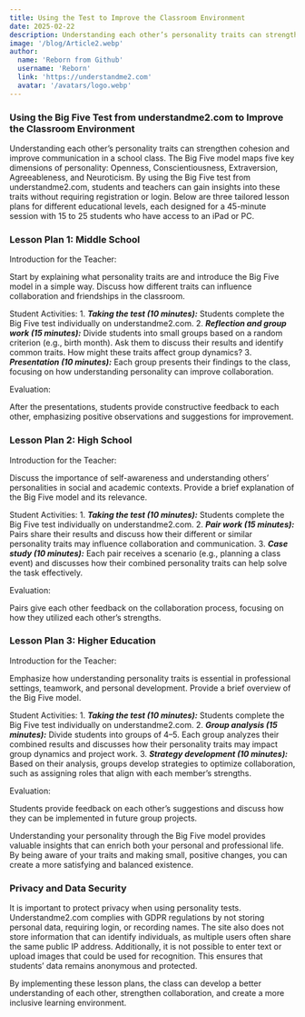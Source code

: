 ```yaml
---
title: Using the Test to Improve the Classroom Environment
date: 2025-02-22
description: Understanding each other’s personality traits can strengthen cohesion and improve communication in a school class. By using the Big Five test from understandme2.com, students and teachers can gain insights into these traits without requiring registration or login. Below are three tailored lesson plans for different educational levels, each designed for a 45-minute session with 15 to 25 students who have access to an phone, pad or PC.
image: '/blog/Article2.webp'
author:
  name: 'Reborn from Github'
  username: 'Reborn'
  link: 'https://understandme2.com'
  avatar: '/avatars/logo.webp'
---
```


### Using the Big Five Test from understandme2.com to Improve the Classroom Environment

Understanding each other’s personality traits can strengthen cohesion and improve communication in a school class. The Big Five model maps five key dimensions of personality: Openness, Conscientiousness, Extraversion, Agreeableness, and Neuroticism. By using the Big Five test from understandme2.com, students and teachers can gain insights into these traits without requiring registration or login. Below are three tailored lesson plans for different educational levels, each designed for a 45-minute session with 15 to 25 students who have access to an iPad or PC.

### Lesson Plan 1: Middle School

Introduction for the Teacher:

Start by explaining what personality traits are and introduce the Big Five model in a simple way. Discuss how different traits can influence collaboration and friendships in the classroom.

Student Activities:
	1.	***Taking the test (10 minutes):*** Students complete the Big Five test individually on understandme2.com.
	2.	***Reflection and group work (15 minutes):*** Divide students into small groups based on a random criterion (e.g., birth month). Ask them to discuss their results and identify common traits. How might these traits affect group dynamics?
	3.	***Presentation (10 minutes):*** Each group presents their findings to the class, focusing on how understanding personality can improve collaboration.

Evaluation:

After the presentations, students provide constructive feedback to each other, emphasizing positive observations and suggestions for improvement.

### Lesson Plan 2: High School

Introduction for the Teacher:

Discuss the importance of self-awareness and understanding others’ personalities in social and academic contexts. Provide a brief explanation of the Big Five model and its relevance.

Student Activities:
	1.	***Taking the test (10 minutes):*** Students complete the Big Five test individually on understandme2.com.
	2.	***Pair work (15 minutes):*** Pairs share their results and discuss how their different or similar personality traits may influence collaboration and communication.
	3.	***Case study (10 minutes):*** Each pair receives a scenario (e.g., planning a class event) and discusses how their combined personality traits can help solve the task effectively.

Evaluation:

Pairs give each other feedback on the collaboration process, focusing on how they utilized each other’s strengths.


### Lesson Plan 3: Higher Education

Introduction for the Teacher:

Emphasize how understanding personality traits is essential in professional settings, teamwork, and personal development. Provide a brief overview of the Big Five model.

Student Activities:
	1.	***Taking the test (10 minutes):*** Students complete the Big Five test individually on understandme2.com.
	2.	***Group analysis (15 minutes):*** Divide students into groups of 4–5. Each group analyzes their combined results and discusses how their personality traits may impact group dynamics and project work.
	3.	***Strategy development (10 minutes):*** Based on their analysis, groups develop strategies to optimize collaboration, such as assigning roles that align with each member’s strengths.

Evaluation:

Students provide feedback on each other’s suggestions and discuss how they can be implemented in future group projects.

Understanding your personality through the Big Five model provides valuable insights that can enrich both your personal and professional life. By being aware of your traits and making small, positive changes, you can create a more satisfying and balanced existence.


### Privacy and Data Security

It is important to protect privacy when using personality tests. Understandme2.com complies with GDPR regulations by not storing personal data, requiring login, or recording names. The site also does not store information that can identify individuals, as multiple users often share the same public IP address. Additionally, it is not possible to enter text or upload images that could be used for recognition. This ensures that students’ data remains anonymous and protected.

By implementing these lesson plans, the class can develop a better understanding of each other, strengthen collaboration, and create a more inclusive learning environment.
